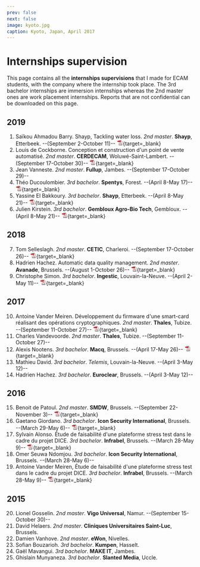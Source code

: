 ```yaml
---
prev: false
next: false
image: kyoto.jpg
caption: Kyoto, Japan, April 2017
---
```


# Internships supervision

This page contains all the **internships supervisions** that I made for ECAM students, with the company where the internship took place. The 3rd bachelor internships are immersion internships whereas the 2nd master ones are work placement internships. Reports that are not confidential can be downloaded on this page.

## 2019

1. Saïkou Ahmadou Barry. Shayp, Tackling water loss. _2nd master_. **Shayp**, Etterbeek. --(September 2-October 11)-- [![PDF](/images/pdf.png)](/files/publi/barry-master-internship-2019.pdf){target=_blank}
2. Louis de Cockborne. Conception et construction d'un point de vente automatisé. _2nd master_. **CERDECAM**, Woluwé-Saint-Lambert. --(September 17-October 30)-- [![PDF](/images/pdf.png)](/files/publi/de-cockborne-master-internship-2019.pdf){target=_blank}
3. Jean Vanneste. _2nd master_. **Fullup**, Jambes. --(September 17-October 29)--
4. Théo Ducoulombier. _3rd bachelor_. **Spentys**, Forest. --(April 8-May 17)-- [![PDF](/images/pdf.png)](/files/publi/ducoulombier-bachelor-internship-2019.pdf){target=_blank}
5. Yassine El Bakkoury. _3rd bachelor_. **Shayp**, Etterbeek. --(April 8-May 21)-- [![PDF](/images/pdf.png)](/files/publi/el-bakkoury-bachelor-internship-2019.pdf){target=_blank}
6. Julien Kirstein. _3rd bachelor_. **Gembloux Agro-Bio Tech**, Gembloux. --(April 8-May 21)-- [![PDF](/images/pdf.png)](/files/publi/kirstein-bachelor-internship-2019.pdf){target=_blank}

## 2018

7. Tom Selleslagh. _2nd master_. **CETIC**, Charleroi. --(September 17-October 26)-- [![PDF](/images/pdf.png)](/files/publi/selleslagh-master-internship-2018.pdf){target=_blank}
8. Hadrien Hachez. Automatic data quality management. _2nd master_. **Avanade**, Brussels. --(August 1-October 26)-- [![PDF](/images/pdf.png)](/files/publi/hachez-master-internship-2018.pdf){target=_blank}
9. Christophe Simon. _3rd bachelor_. **Ingestic**, Louvain-la-Neuve. --(April 2-May 11)-- [![PDF](/images/pdf.png)](/files/publi/simon-bachelor-internship-2018.pdf){target=_blank}

## 2017

10. Antoine Vander Meiren. Développement du firmware d'une smart-card réalisant des opérations cryptographiques. _2nd master_. **Thales**, Tubize. --(September 11-October 27)-- [![PDF](/images/pdf.png)](/files/publi/vander-meiren-master-internship-2017.pdf){target=_blank}
11. Charles Vandevoorde. _2nd master_. **Thales**, Tubize. --(September 11-October 27)--
12. Alexis Nootens. _3rd bachelor_. **Macq**, Brussels. --(April 17-May 26)-- [![PDF](/images/pdf.png)](/files/publi/nootens-bachelor-internship-2017.pdf){target=_blank}
13. Mathieu David. _3rd bachelor_. _Telemis_, Louvain-la-Neuve. --(April 3-May 12)--
14. Hadrien Hachez. _3rd bachelor_. **Euroclear**, Brussels. --(April 3-May 12)--

## 2016

15. Benoit de Patoul. _2nd master_. **SMDW**, Brussels. --(September 22-November 3)-- [![PDF](/images/pdf.png)](/files/publi/de-patoul-master-internship-2016.pdf){target=_blank}
16. Gaetano Giordano. _3rd bachelor_. **Icon Security International**, Brussels. --(March 29-May 6)-- [![PDF](/images/pdf.png)](/files/publi/giordano-bachelor-internship-2016.pdf){target=_blank}
17. Sylvain Alonso. Étude de faisabilité d'une plateforme stress test dans le cadre du projet DICE. _3rd bachelor_. **Infrabel**, Brussels. --(March 28-May 9)-- [![PDF](/images/pdf.png)](/files/publi/alonso-bachelor-internship-2016.pdf){target=_blank}
18. Omer Seuwa Ndomjou. _3rd bachelor_. **Icon Security International**, Brussels. --(March 28-May 6)--
19. Antoine Vander Meiren, Étude de faisabilité d'une plateforme stress test dans le cadre du projet DICE. _3rd bachelor_. **Infrabel**, Brussels. --(March 28-May 9)-- [![PDF](/images/pdf.png)](/files/publi/vander-meiren-bachelor-internship-2016.pdf){target=_blank}

## 2015

20. Lionel Gosselin. _2nd master_. **Vigo Universal**, Namur. --(September 15-October 30)--
21. David Helaers. _2nd master_. **Cliniques Universitaires Saint-Luc**, Brussels.
22. Damien Vanhove. _2nd master_. **eWon**, Nivelles.
23. Sofian Bouzarioh. _3rd bachelor_. **Kumpen**, Hasselt.
24. Gaël Mavangui. _3rd bachelor_. **MAKE IT**, Jambes.
25. Ghislain Munyaneza. _3rd bachelor_. **Slanted Media**, Uccle.
